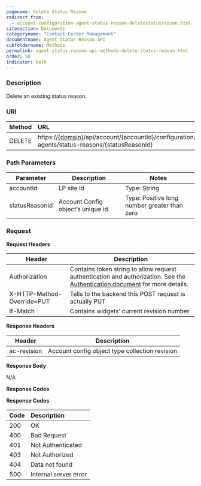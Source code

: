 ```yaml
---
pagename: Delete Status Reason
redirect_from:
  - account-configuration-agent-status-reason-deletestatusreason.html
sitesection: Documents
categoryname: "Contact Center Management"
documentname: Agent Status Reason API
subfoldername: Methods
permalink: agent-status-reason-api-methods-delete-status-reason.html
order: 50
indicator: both
---
```


### Description

Delete an existing status reason.

### URI

| Method | URL |
| :-------- | :------ |
| DELETE | https://[{domain}](/agent-domain-domain-api.html)/api/account/{accountId}/configuration/le-agents/status-reasons/{statusReasonId} |

### Path Parameters

|Parameter | Description | Notes|
|--- | --- | ---|
|accountId | LP site id | Type: String |
|statusReasonId | Account Config object’s unique id. | Type: Positive long number greater than zero|

### Request

**Request Headers**

| Header | Description |
| --- | --- |
|Authorization |Contains token string to allow request authentication and authorization. See the [Authentication document](guides-authentication-introduction.html) for more details. |
|X-HTTP-Method-Override=PUT | Tells to the backend this POST request is actually PUT |
| If-Match | Contains widgets’ current revision number |

**Response Headers**

|Header | Description|
|--- | ---|
|ac-revision | Account config object type collection revision|

**Response Body**

N/A

**Response Codes**

**Response Codes**

|Code | Description |
|:----|:----|
|200 |OK|
|400 |Bad Request|
|401 |Not Authenticated|
|403 |Not Authorized|
|404 |Data not found|
|500 |Internal server error|
